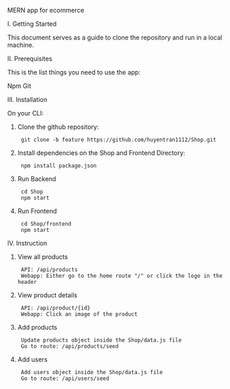 MERN app for ecommerce

I. Getting Started

This document serves as a guide to clone the repository and run in a local machine. 

II. Prerequisites

This is the list things you need to use the app:

Npm
Git

III. Installation

On your CLI:

1. Clone the github repository:

        git clone -b feature https://github.com/huyentran1112/Shop.git

3. Install dependencies on the Shop and Frontend Directory:

        npm install package.json
        

5. Run Backend 

        cd Shop
        npm start
        
6. Run Frontend

        cd Shop/frontend
        npm start

IV. Instruction

1. View all products

        API: /api/products
        Webapp: Either go to the home route "/" or click the logo in the header

2. View product details

        API: /api/product/{id}
        Webapp: Click an image of the product


3. Add products

        Update products object inside the Shop/data.js file
        Go to route: /api/products/seed
  

4. Add users

        Add users object inside the Shop/data.js file
        Go to route: /api/users/seed
